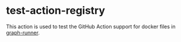 # test-action-registry

This action is used to test the GitHub Action support for docker files in [graph-runner](https://github.com/actionforge/graph-runner/).
